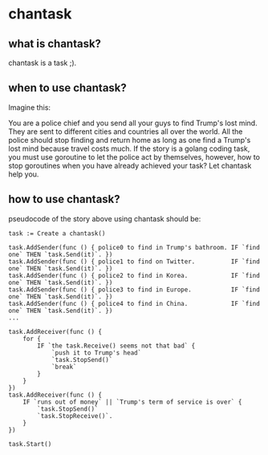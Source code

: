 # chantask

## what is chantask?

chantask is a task ;).

## when to use chantask?

Imagine this: 

You are a police chief and you send all your guys to find Trump's lost mind.
They are sent to different cities and countries all over the world.
All the police should stop finding and return home as long as one find a Trump's lost mind because travel costs much.
If the story is a golang coding task, you must use goroutine to let the police act by themselves, however, 
how to stop goroutines when you have already achieved your task? Let chantask help you.

## how to use chantask?

pseudocode of the story above using chantask should be:

```
task := Create a chantask()

task.AddSender(func () { police0 to find in Trump's bathroom. IF `find one` THEN `task.Send(it)`. })
task.AddSender(func () { police1 to find on Twitter.          IF `find one` THEN `task.Send(it)`. })
task.AddSender(func () { police2 to find in Korea.            IF `find one` THEN `task.Send(it)`. })
task.AddSender(func () { police3 to find in Europe.           IF `find one` THEN `task.Send(it)`. })
task.AddSender(func () { police4 to find in China.            IF `find one` THEN `task.Send(it)`. })
...

task.AddReceiver(func () {  
	for {
		IF `the task.Receive() seems not that bad` {
			`push it to Trump's head`
			`task.StopSend()`
			`break` 
		} 
	}
})
task.AddReceiver(func () { 
	IF `runs out of money` || `Trump's term of service is over` {
		`task.StopSend()`
		`task.StopReceive()`.
	}
})

task.Start()
```

